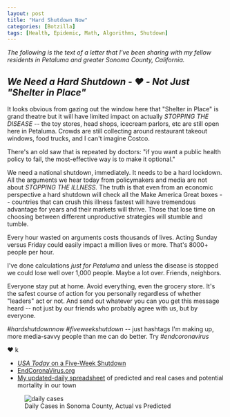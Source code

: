 ```yaml
---
layout: post
title: "Hard Shutdown Now"
categories: [Botzilla]
tags: [Health, Epidemic, Math, Algorithms, Shutdown]
---
```


_The following is the text of a letter that I've been sharing with my fellow residents in Petaluma and greater Sonoma County, California._

## _We Need a Hard Shutdown - ❤️ - Not Just "Shelter in Place"_

It looks obvious from gazing out the window here that "Shelter in Place" is grand theatre but it will have limited impact on actually *STOPPING THE DISEASE* -- the toy stores, head shops, icecream parlors, etc are still open here in Petaluma. Crowds are still collecting around restaurant takeout windows, food trucks, and I can't imagine Costco.

There's an old saw that is repeated by doctors: "if you want a public health policy to fail, the most-effective way is to make it optional."

We need a national shutdown, immediately. It needs to be a hard lockdown. All the arguments we hear today from policymakers and media are not about *STOPPING THE ILLNESS.* The truth is that even from an economic perspective a hard shutdown will check all the Make America Great boxes -- countries that can crush this illness fastest will have tremendous advantage for years and their markets will thrive. Those that lose time on choosing between different unproductive strategies will stumble and tumble.

Every hour wasted on arguments costs thousands of lives. Acting Sunday versus Friday could easily impact a million lives or more. That's 8000+ people per hour.

I've done calculations *just for Petaluma* and unless the disease is stopped we could lose well over 1,000 people. Maybe a lot over. Friends, neighbors.

Everyone stay put at home. Avoid everything, even the grocery store. It's the safest course of action for you personally regardless of whether "leaders" act or not. And send out whatever you can you get this message heard -- not just by our friends who probably agree with us, but by everyone.

*#hardshutdownnow* *#fiveweekshutdown* -- just hashtags I'm making up, more media-savvy people than me can do better. Try _#endcoronavirus_

❤️ k


* <a href="https://www.usatoday.com/amp/2890376001">_USA Today_ on a Five-Week Shutdown</a>
* <a href="https://www.endcoronavirus.org/">EndCoronaVirus.org</a>
* <a href="https://docs.google.com/spreadsheets/d/1K0ZOp5HY7nsAktola6QfajUH4uul1QqXnd34hPNQT_0/edit?usp=sharing">My updated-daily spreadsheet</a> of predicted and real cases and potential mortality in our town

<figure class="align-center">
<img alt="daily cases" src="http://botzilla.com/pix2020/CV-Sonoma-County.jpg">
<figcaption>Daily Cases in Sonoma County, Actual vs Predicted</figcaption>
</figure>
